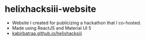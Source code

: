 # helixhacksiii-website

- Website I created for publicizing a hackathon that I co-hosted.  
- Made using ReactJS and Material UI 5  
- [kabirbatraa.github.io/helixhacksiii](https://kabirbatraa.github.io/helixhacksiii)
